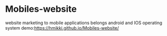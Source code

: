 # Mobiles-website
website marketing to mobile applications belongs android and IOS operating system
demo:https://hmikki.github.io/Mobiles-website/
